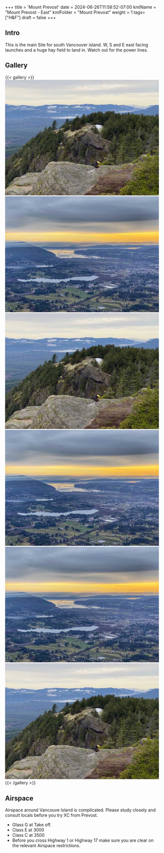 +++
title = 'Mount Prevost'
date = 2024-06-26T11:58:52-07:00
kmlName = "Mount Prevost - East"
kmlFolder = "Mount Prevost"
weight = 1
tags= ["H&F"]
draft = false
+++
## Intro
This is the main Site for south Vancouver island.   W, S and E east facing launches and a huge hay field to land in.  Watch out for the power lines.

## Gallery
{{< gallery >}}
  <img src="gallery/01.jpg" class="grid-w33" />
  <img src="gallery/02.jpg" class="grid-w33" />
  <img src="gallery/03.jpg" class="grid-w33" />
  <img src="gallery/04.jpg" class="grid-w33" />
  <img src="gallery/05.jpg" class="grid-w33" />
  <img src="gallery/06.jpg" class="grid-w33" />
{{< /gallery >}}

## Airspace
Airspace around Vancouve Island is complicated.  Please study closely and consult locals before you try XC from Prevost.
* Glass G at Take off.  
* Class E at 3000
* Class C at 3500
* Before you cross Highway 1 or Highway 17 make sure you are clear on the relevant Airspace restrictions.